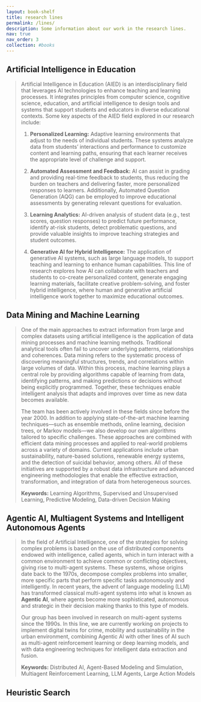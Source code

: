 ```yaml
---
layout: book-shelf
title: research lines
permalink: /lines/
description: Some information about our work in the research lines.
nav: true
nav_order: 3
collection: #books
---
```


## Artificial Intelligence in Education
> Artificial Intelligence in Education (AIED) is an interdisciplinary field that leverages AI technologies to enhance teaching and learning processes. It integrates principles from computer science, cognitive science, education, and artificial intelligence to design tools and systems that support students and educators in diverse educational contexts. Some key aspects of the AIED field explored in our research include:
>
> 1. **Personalized Learning:** Adaptive learning environments that adjust to the needs of individual students. These systems analyze data from students’ interactions and performance to customize content and learning paths, ensuring that each learner receives the appropriate level of challenge and support.
>
> 2. **Automated Assessment and Feedback:** AI can assist in grading and providing real-time feedback to students, thus reducing the burden on teachers and delivering faster, more personalized responses to learners. Additionally, Automated Question Generation (AQG) can be employed to improve educational assessments by generating relevant questions for evaluation.
>
> 3. **Learning Analytics:** AI-driven analysis of student data (e.g., test scores, question responses) to predict future performance, identify at-risk students, detect problematic questions, and provide valuable insights to improve teaching strategies and student outcomes.
>
> 4. **Generative AI for Hybrid Intelligence:** The application of generative AI systems, such as large language models, to support teaching and learning to enhance human capabilities. This line of research explores how AI can collaborate with teachers and students to co-create personalized content, generate engaging learning materials, facilitate creative problem-solving, and foster hybrid intelligence, where human and generative artificial intelligence work together to maximize educational outcomes.

## Data Mining and Machine Learning
> One of the main approaches to extract information from large and complex datasets using artificial intelligence is the application of data mining processes and machine learning methods. Traditional analytical tools often fail to uncover underlying patterns, relationships and coherences. Data mining refers to the systematic process of discovering meaningful structures, trends, and correlations within large volumes of data. Within this process, machine learning plays a central role by providing algorithms capable of learning from data, identifying patterns, and making predictions or decisions without being explicitly programmed. Together, these techniques enable intelligent analysis that adapts and improves over time as new data becomes available.
>
> The team has been actively involved in these fields since before the year 2000. In addition to applying state-of-the-art machine learning techniques—such as ensemble methods, online learning, decision trees, or Markov models—we also develop our own algorithms tailored to specific challenges. These approaches are combined with efficient data mining processes and applied to real-world problems across a variety of domains. Current applications include urban sustainability, nature-based solutions, renewable energy systems, and the detection of suicidal behavior, among others. All of these initiatives are supported by a robust data infrastructure and advanced engineering methodologies that enable the effective extraction, transformation, and integration of data from heterogeneous sources.
>
> **Keywords:** Learning Algorithms, Supervised and Unsupervised Learning, Predictive Modeling, Data-driven Decision Making

## Agentic AI, Multiagent Systems and Intelligent Autonomous Agents

> In the field of Artificial Intelligence, one of the strategies for solving complex problems is based on the use of distributed components endowed with intelligence, called agents, which in turn interact with a common environment to achieve common or conflicting objectives, giving rise to multi-agent systems. These systems, whose origins date back to the 1970s, decompose complex problems into smaller, more specific parts that perform specific tasks autonomously and intelligently. In recent years, the advent of language modeling (LLM) has transformed classical multi-agent systems into what is known as **Agentic AI**, where agents become more sophisticated, autonomous and strategic in their decision making thanks to this type of models.
>
> Our group has been involved in research on multi-agent systems since the 1990s. In this line, we are currently working on projects to implement digital twins for crime, mobility and sustainability in the urban environment, combining Agentic AI with other lines of AI such as multi-agent reinforcement learning or deep learning models, and with data engineering techniques for intelligent data extraction and fusion.
>
> **Keywords:** Distributed AI, Agent-Based Modeling and Simulation, Multiagent Reinforcement Learning, LLM Agents, Large Action Models

## Heuristic Search

>
